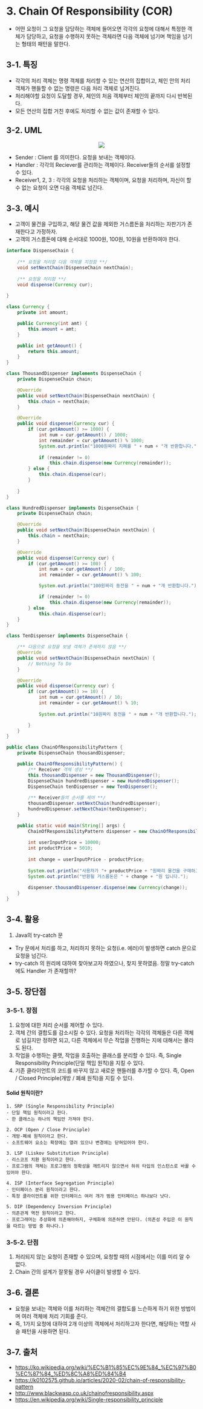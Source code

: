 # 3. Chain Of Responsibility (COR)
- 어떤 요청이 그 요청을 담당하는 객체에 들어오면 각각의 요청에 대해서 특정한 객체가 담당하고, 요청을 수행하지 못하는 객체라면 다음 객체에 넘기며 책임을 넘기는 형태의 패턴을 말한다.

## 3-1. 특징
- 각각의 처리 객체는 명령 객체를 처리할 수 있는 연산의 집합이고, 체인 안의 처리 객체가 핸들할 수 없는 명령은 다음 처리 객체로 넘겨진다.
- 처리해야할 요청이 도달할 경우, 체인의 처음 객체부터 체인의 끝까지 다시 반복된다.
- 모든 연산의 집합 거친 후에도 처리할 수 없는 값이 존재할 수 있다.

## 3-2. UML
<p align="center">
  <img src="./images/COR_diagram.jpeg" />
</p>

- Sender : Client 를 의미한다. 요청을 보내는 객체이다.
- Handler : 각각의 Reciever를 관리하는 객체이다. Receiver들의 순서를 설정할 수 있다.
- Receiver1, 2, 3 : 각각의 요청을 처리하는 객체이며, 요청을 처리하며, 자신이 할 수 없는 요청이 오면 다음 객체로 넘긴다.

## 3-3. 예시
- 고객이 물건을 구입하고, 해당 물건 값을 제외한 거스름돈을 처리하는 자판기가 존재한다고 가정하자.
- 고객의 거스름돈에 대해 순서대로 1000원, 100원, 10원을 반환하여야 한다.
```java
interface DispenseChain {
	
	/** 요청을 처리할 다음 객체를 지정함 **/
	void setNextChain(DispenseChain nextChain);
	
	/** 요청을 처리함 **/
	void dispense(Currency cur);
	
}

class Currency {
	private int amount;

	public Currency(int amt) {
		this.amount = amt;
	}

	public int getAmount() {
		return this.amount;
	}
}

class ThousandDispenser implements DispenseChain {
	private DispenseChain chain;

	@Override
	public void setNextChain(DispenseChain nextChain) {
		this.chain = nextChain;
	}

	@Override
	public void dispense(Currency cur) {
		if (cur.getAmount() >= 1000) {
			int num = cur.getAmount() / 1000;
			int remainder = cur.getAmount() % 1000;
			System.out.println("1000원짜리 지폐를 " + num + "개 반환합니다.");
			
			if (remainder != 0)
				this.chain.dispense(new Currency(remainder));
		} else {
			this.chain.dispense(cur);
		}
		
	}
}

class HundredDispenser implements DispenseChain {
	private DispenseChain chain;

	@Override
	public void setNextChain(DispenseChain nextChain) {
		this.chain = nextChain;
	}

	@Override
	public void dispense(Currency cur) {
		if (cur.getAmount() >= 100) {
			int num = cur.getAmount() / 100;
			int remainder = cur.getAmount() % 100;

			System.out.println("100원짜리 동전을 " + num + "개 반환합니다.");

			if (remainder != 0)
				this.chain.dispense(new Currency(remainder));
		} else
			this.chain.dispense(cur);
	}
}

class TenDispenser implements DispenseChain {

	/** 다음으로 요청을 보낼 객체가 존재하지 않음 **/
	@Override
	public void setNextChain(DispenseChain nextChain) {
		// Nothing To Do
	}

	@Override
	public void dispense(Currency cur) {
		if (cur.getAmount() >= 10) {
			int num = cur.getAmount() / 10;
			int remainder = cur.getAmount() % 10;
			
			System.out.println("10원짜리 동전을 " + num + "개 반환합니다.");

		} 
	}
}

public class ChainOfResponsibilityPattern {
	private DispenseChain thousandDispenser;

	public ChainOfResponsibilityPattern() {
		/** Receiver 객체 생성 **/
		this.thousandDispenser = new ThousandDispenser();
		DispenseChain hundredDispenser = new HundredDispenser();
		DispenseChain tenDispenser = new TenDispenser();
		
		/** Receiver들의 순서를 제어 **/
		thousandDispenser.setNextChain(hundredDispenser);
		hundredDispenser.setNextChain(tenDispenser);
	}

	public static void main(String[] args) {
		ChainOfResponsibilityPattern dispenser = new ChainOfResponsibilityPattern();
		
		int userInputPrice = 10000;
		int productPrice = 5010;
		
		int change = userInputPrice - productPrice;
		
		System.out.println("사용자가 "+ productPrice + "원짜리 물건을 구매하고자 " + userInputPrice + "원을 투입하였습니다.");
		System.out.println("반환될 거스름돈은 " + change + "원 입니다.");
		
		dispenser.thousandDispenser.dispense(new Currency(change));
	}
}
```


## 3-4. 활용
1) Java의 try-catch 문
- Try 문에서 처리를 하고, 처리하지 못하는 요청(i.e. 에러)이 발생하면 catch 문으로 요청을 넘긴다.
- try-catch 의 원리에 대하여 찾아보고자 하였으나, 찾지 못하였음. 정말 try-catch 에도 Handler 가 존재할까?

## 3-5. 장단점
### 3-5-1. 장점
1) 요청에 대한 처리 순서를 제어할 수 있다.
2) 객체 간의 결합도를 감소시킬 수 있다. 요청을 처리하는 각각의 객체들은 다른 객체로 넘길지만 정하면 되고, 다른 객체에서 무슨 작업을 진행하는 지에 대해서는 몰라도 된다.
3) 작업을 수행하는 클랫, 작업을 호출하는 클래스를 분리할 수 있다. 즉, Single Responsibility Principle(단일 책임 원칙)을 지킬 수 있다.
4) 기존 클라이언트의 코드를 바꾸지 않고 새로운 핸들러를 추가할 수 있다. 즉, Open / Closed Principle(개방 / 폐쇄 원칙)을 지킬 수 있다.

#### Solid 원칙이란?
```
1. SRP (Single Responsibility Principle)
- 단일 책임 원칙이라고 한다. 
- 한 클래스는 하나의 책임만 가져야 한다.

2. OCP (Open / Close Principle)
- 개방-폐쇄 원칙이라고 한다. 
- 소프트웨어 요소는 확장에는 열려 있으나 변경에는 닫혀있어야 한다.

3. LSP (Liskov Substitution Principle)
- 리스코프 치환 원칙이라고 한다. 
- 프로그램의 객체는 프로그램의 정확성을 깨트리지 않으면서 하위 타입의 인스턴스로 바꿀 수 있어야 한다.

4. ISP (Interface Segregation Principle)
- 인터페이스 분리 원칙이라고 한다. 
- 특정 클라이언트를 위한 인터페이스 여러 개가 범용 인터페이스 하나보다 낫다.

5. DIP (Dependency Inversion Principle)
- 의존관계 역전 원칙이라고 한다. 
- 프로그래머는 추상화에 의존해야하지, 구체화에 의존하면 안된다. (의존성 주입은 이 원칙을 따르는 방법 중 하나다.)
```

### 3-5-2. 단점
1) 처리되지 않는 요청이 존재할 수 있으며, 요청할 때의 시점에서는 이를 미리 알 수 없다.
2) Chain 간의 설계가 잘못될 경우 사이클이 발생할 수 있다.

## 3-6. 결론
- 요청을 보내는 객체와 이를 처리하는 객체간의 결합도를 느슨하게 하기 위한 방법이며 여러 객체에 처리 기회를 준다.
- 즉, 1가지 요청에 대하여 2개 이상의 객체에서 처리하고자 한다면, 해당하는 역할 사슬 패턴을 사용하면 된다.

## 3-7. 출처
- https://ko.wikipedia.org/wiki/%EC%B1%85%EC%9E%84_%EC%97%B0%EC%87%84_%ED%8C%A8%ED%84%B4
- https://k0102575.github.io/articles/2020-02/chain-of-responsibility-pattern
- http://www.blackwasp.co.uk/chainofresponsibility.aspx
- https://en.wikipedia.org/wiki/Single-responsibility_principle

